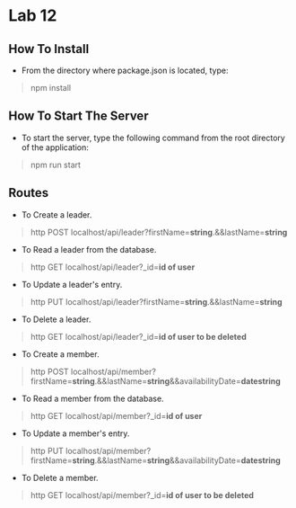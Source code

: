 # Lab 12

## How To Install

* From the directory where package.json is located, type:
> npm install

## How To Start The Server

* To start the server, type the following command from the root directory of the application:
> npm run start

## Routes

* To Create a leader.
> http POST localhost/api/leader?firstName=**string**.&&lastName=**string**

* To Read a leader from the database.
> http GET localhost/api/leader?_id=**id of user**

* To Update a leader's entry.
> http PUT localhost/api/leader?firstName=**string**.&&lastName=**string**

* To Delete a leader.
> http GET localhost/api/leader?_id=**id of user to be deleted**

* To Create a member.
> http POST localhost/api/member?firstName=**string**.&&lastName=**string**&&availabilityDate=**datestring**

* To Read a member from the database.
> http GET localhost/api/member?_id=**id of user**

* To Update a member's entry.
> http PUT localhost/api/member?firstName=**string**.&&lastName=**string**&&availabilityDate=**datestring**

* To Delete a member.
> http GET localhost/api/member?_id=**id of user to be deleted**
